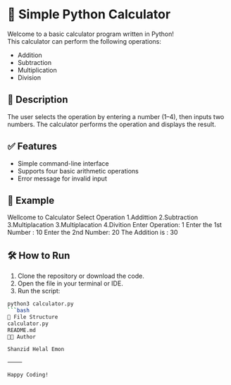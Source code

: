 # 🔢 Simple Python Calculator

Welcome to a basic calculator program written in Python!  
This calculator can perform the following operations:

- Addition
- Subtraction
- Multiplication
- Division

## 📄 Description

The user selects the operation by entering a number (1–4), then inputs two numbers. The calculator performs the operation and displays the result.

## ✅ Features

- Simple command-line interface
- Supports four basic arithmetic operations
- Error message for invalid input

## 🧪 Example
Wellcome to Calculator
Select Operation
1.Addittion
2.Subtraction
3.Multiplacation
3.Multiplacation
4.Divition
Enter Operation: 1
Enter the 1st Number : 10
Enter the 2nd Number: 20
The Addition is : 30
## 🛠️ How to Run

1. Clone the repository or download the code.
2. Open the file in your terminal or IDE.
3. Run the script:

```bash
python3 calculator.py
```bash
📁 File Structure
calculator.py
README.md
👨‍💻 Author

Shanzid Helal Emon

⸻

Happy Coding!




